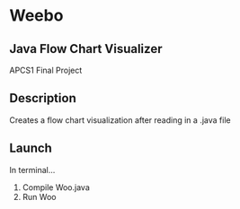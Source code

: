 # Weebo
## Java Flow Chart Visualizer
APCS1 Final Project
## Description
Creates a flow chart visualization after reading in a .java file
## Launch
In terminal...
1. Compile Woo.java
2. Run Woo
